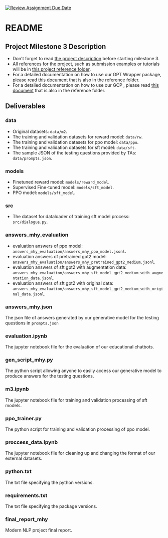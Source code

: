 [![Review Assignment Due Date](https://classroom.github.com/assets/deadline-readme-button-24ddc0f5d75046c5622901739e7c5dd533143b0c8e959d652212380cedb1ea36.svg)](https://classroom.github.com/a/YM0Aj0xh)
# README
## Project Milestone 3 Description
- Don't forget to read [the project description](https://docs.google.com/document/d/1SY1HAfrpoj9B6FnO3LEChne4vdf1GOuswu-H7oUUt8A/edit) before starting milestone 3.
- All references for the project, such as submission examples or tutorials will be in [this project reference folder](https://drive.google.com/drive/folders/1rc2w25A5_HfI3ieHxs4ya9UaiUO41dXz?usp=sharing).
- For a detailed documentation on how to use our GPT Wrapper package, please read [this document](https://docs.google.com/document/d/1ZifVg2lw0EzeiuyT20DvZz90GBi3RsoL5tOw22a7BK0/edit?usp=sharing) that is also in the reference folder.
- For a detailed documentation on how to use our GCP , please read [this document](https://docs.google.com/presentation/d/1GJqog51fZ4Yqkw6y0HsS1u28ggPaSWMMgKOAqi7gY1c/edit#slide=id.p) that is also in the reference folder.
    
## Deliverables

### data
- Original datasets: `data/m2`.
- The training and validation datasets for reward model: `data/rw`.
- The training and validation datasets for ppo model: `data/ppo`.
- The training and validation datasets for sft model: `data/sft`.
- The sample JSON of the testing questions provided by TAs: `data/prompts.json`.

### models
- Finetuned reward model: `models/reward_model`.
- Supervised Fine-tuned model: `models/sft_model`.
- PPO model: `models/sft_model`.

### src
- The dataset for dataloader of training sft model process: `src/dialogue.py`.

### answers_mhy_evaluation
- evaluation answers of ppo model: `answers_mhy_evaluation/answers_mhy_ppo_model.jsonl`.
- evaluation answers of pretrained gpt2 model: `answers_mhy_evaluation/answers_mhy_pretrained_gpt2_medium.jsonl`.
- evaluation answers of sft gpt2 with augmentation data: `answers_mhy_evaluation/answers_mhy_sft_model_gpt2_medium_with_augmentation_data.jsonl`.
- evaluation answers of sft gpt2 with original data: `answers_mhy_evaluation/answers_mhy_sft_model_gpt2_medium_with_original_data.jsonl`.

### answers_mhy.json
The json file of answers generated by our generative model for the testing questions in `prompts.json`

### evaluation.ipynb
The jupyter notebook file for the evaluation of our educational chatbots.

### gen_script_mhy.py
The python script allowing anyone to easily access our generative model to produce answers for the testing questions.

### m3.ipynb
The jupyter notebook file for training and validation processing of sft models.

### ppo_trainer.py
The python script for training and validation processing of ppo model.

### proccess_data.ipynb
The jupyter notebook file for cleaning up and changing the format of our external datasets.

### python.txt
The txt file specifying the python versions.

### requirements.txt
The txt file specifying the package versions.

### final_report_mhy 
Modern NLP project final report.
